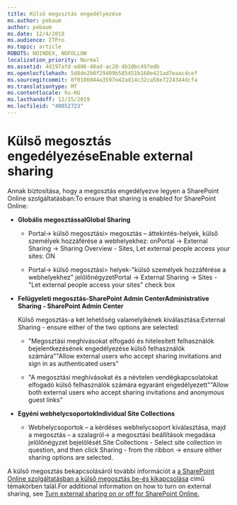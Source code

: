 ```yaml
---
title: Külső megosztás engedélyezése
ms.author: pebaum
author: pebaum
ms.date: 12/4/2018
ms.audience: ITPro
ms.topic: article
ROBOTS: NOINDEX, NOFOLLOW
localization_priority: Normal
ms.assetid: 4d197afd-e806-40ad-ac20-4b10bc497edb
ms.openlocfilehash: 5d8de2b0f29409b585451b160e421ad7eaac4cef
ms.sourcegitcommit: 0f0186044a3597e42ad14c32ca58e7224344dcfa
ms.translationtype: MT
ms.contentlocale: hu-HU
ms.lasthandoff: 12/15/2019
ms.locfileid: "40052723"
---
```

# <a name="enable-external-sharing"></a><span data-ttu-id="268e4-102">Külső megosztás engedélyezése</span><span class="sxs-lookup"><span data-stu-id="268e4-102">Enable external sharing</span></span>

 <span data-ttu-id="268e4-103">Annak biztosítása, hogy a megosztás engedélyezve legyen a SharePoint Online szolgáltatásban:</span><span class="sxs-lookup"><span data-stu-id="268e4-103">To ensure that sharing is enabled for SharePoint Online:</span></span>
  
- <span data-ttu-id="268e4-104">**Globális megosztással**</span><span class="sxs-lookup"><span data-stu-id="268e4-104">**Global Sharing**</span></span>
    
  - <span data-ttu-id="268e4-105">Portal-\> külső megosztási\> megosztás – áttekintés-helyek, külső személyek hozzáférése a webhelyekhez: on</span><span class="sxs-lookup"><span data-stu-id="268e4-105">Portal -\> External Sharing -\> Sharing Overview - Sites, Let external people access your sites: ON</span></span>
    
  - <span data-ttu-id="268e4-106">Portal-\> külső megosztási\> helyek-"külső személyek hozzáférése a webhelyekhez" jelölőnégyzet</span><span class="sxs-lookup"><span data-stu-id="268e4-106">Portal -\> External Sharing -\> Sites - "Let external people access your sites" check box</span></span>
    
- <span data-ttu-id="268e4-107">**Felügyeleti megosztás-SharePoint Admin Center**</span><span class="sxs-lookup"><span data-stu-id="268e4-107">**Administrative Sharing - SharePoint Admin Center**</span></span>
    
    <span data-ttu-id="268e4-108">Külső megosztás-a két lehetőség valamelyikének kiválasztása:</span><span class="sxs-lookup"><span data-stu-id="268e4-108">External Sharing - ensure either of the two options are selected:</span></span>
    
  - <span data-ttu-id="268e4-109">"Megosztási meghívásokat elfogadó és hitelesített felhasználók bejelentkezésének engedélyezése külső felhasználók számára"</span><span class="sxs-lookup"><span data-stu-id="268e4-109">"Allow external users who accept sharing invitations and sign in as authenticated users"</span></span>
    
  - <span data-ttu-id="268e4-110">"A megosztási meghívásokat és a névtelen vendégkapcsolatokat elfogadó külső felhasználók számára egyaránt engedélyezett"</span><span class="sxs-lookup"><span data-stu-id="268e4-110">"Allow both external users who accept sharing invitations and anonymous guest links"</span></span>
    
- <span data-ttu-id="268e4-111">**Egyéni webhelycsoportok**</span><span class="sxs-lookup"><span data-stu-id="268e4-111">**Individual Site Collections**</span></span>
    
  - <span data-ttu-id="268e4-112">Webhelycsoportok – a kérdéses webhelycsoport kiválasztása, majd a megosztás – a szalagról-\> a megosztási beállítások megadása jelölőnégyzet bejelölését.</span><span class="sxs-lookup"><span data-stu-id="268e4-112">Site Collections - Select site collection in question, and then click Sharing - from the ribbon -\> ensure either sharing options are selected.</span></span>
    
<span data-ttu-id="268e4-113">A külső megosztás bekapcsolásáról további információt a [a SharePoint Online szolgáltatásban a külső megosztás be-és kikapcsolása](https://go.microsoft.com/fwlink/?linkid=2047681&amp;clcid=0x409) című témakörben talál.</span><span class="sxs-lookup"><span data-stu-id="268e4-113">For additional information on how to turn on external sharing, see [Turn external sharing on or off for SharePoint Online.](https://go.microsoft.com/fwlink/?linkid=2047681&amp;clcid=0x409)</span></span>
  

